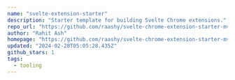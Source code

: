 ```yaml
---
name: "svelte-extension-starter"
description: "Starter template for building Svelte Chrome extensions."
repo_url: "https://github.com/raashy/svelte-chrome-extension-starter-mv3"
author: "Rahit Ash"
homepage: "https://github.com/raashy/svelte-chrome-extension-starter-mv3"
updated: "2024-02-28T05:05:28.435Z"
github_stars: 1
tags: 
  - tooling
---
```

